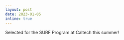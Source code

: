 ```yaml
---
layout: post
date: 2023-01-05 
inline: true
---
```


Selected for the SURF Program at Caltech this summer!